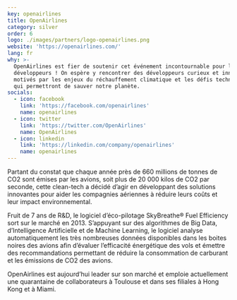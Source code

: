 ```yaml
---
key: openairlines
title: OpenAirlines
category: silver
order: 6
logo: ./images/partners/logo-openairlines.png
website: 'https://openairlines.com/'
lang: fr
why: >-
  OpenAirlines est fier de soutenir cet événement incontournable pour les
  développeurs ! On espère y rencontrer des développeurs curieux et innovants,
  motivés par les enjeux du réchauffement climatique et les défis technologiques
  qui permettront de sauver notre planète.
socials:
  - icon: facebook
    link: 'https://facebook.com/openairlines'
    name: openairlines
  - icon: twitter
    link: 'https://twitter.com/OpenAirlines'
    name: OpenAirlines
  - icon: linkedin
    link: 'https://linkedin.com/company/openairlines'
    name: openairlines
---
```

Partant du constat que chaque année près de 660 millions de tonnes de CO2 sont émises par les avions, soit plus de 20 000 kilos de CO2 par seconde, cette clean-tech a décidé d’agir en développant des solutions innovantes pour aider les compagnies aériennes à réduire leurs coûts et leur impact environnemental.

Fruit de 7 ans de R&D, le logiciel d’éco-pilotage SkyBreathe® Fuel Efficiency sort sur le marché en 2013. S’appuyant sur des algorithmes de Big Data, d’Intelligence Artificielle et de Machine Learning, le logiciel analyse automatiquement les très nombreuses données disponibles dans les boites noires des avions afin d’évaluer l’efficacité énergétique des vols et émettre des recommandations permettant de réduire la consommation de carburant et les émissions de CO2 des avions. 

OpenAirlines est aujourd’hui leader sur son marché et emploie actuellement une quarantaine de collaborateurs à Toulouse et dans ses filiales à Hong Kong et à Miami.
